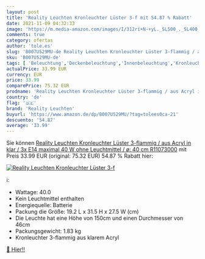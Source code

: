 ```yaml
---
layout: post
title: 'Reality Leuchten Kronleuchter Lüster 3-f mit 54.87 % Rabatt'
date: 2021-11-09 04:32:33
image: 'https://m.media-amazon.com/images/I/312ri+N-+yL._SL500_._SL400_.jpg'
comments: true
category: ofertas
author: 'tole.es'
slug: 'B007U529MU-de Reality Leuchten Kronleuchter Lüster 3-flammig / aus Acryl...'
sku: 'B007U529MU-de'
tags: [ 'Beleuchtung','Deckenbeleuchtung','Innenbeleuchtung','Kronleuchter','reality leuchten', ]
actualPrice: 33.99 EUR
currency: EUR
price: 33.99
comparePrice: 75.32 EUR
prodname: 'Reality Leuchten Kronleuchter Lüster 3-flammig / aus Acryl in klar / 3x E14 maximal 40 W ohne Leuchtmittel / ø: 40 cm R11073000'
country: 'de'
flag: '🇩🇪'
brand: 'Reality Leuchten'
buyurl: 'https://www.amazon.de/dp/B007U529MU/?tag=tolees0ca-21'
descuento: '54.87'
average: '33.99'
---
```


Sie können [Reality Leuchten Kronleuchter Lüster 3-flammig / aus Acryl in klar / 3x E14 maximal 40 W ohne Leuchtmittel / ø: 40 cm R11073000](https://www.amazon.de/dp/B007U529MU/?tag=tolees0ca-21) mit Preis 33.99 EUR (original: 75.32 EUR) 54.87 % Rabatt hier:

[![Reality Leuchten Kronleuchter Lüster 3-f](https://m.media-amazon.com/images/I/312ri+N-+yL._SL500_._SL400_.jpg)](https://www.amazon.de/dp/B007U529MU/?tag=tolees0ca-21)

ℹ️:

- Wattage: 40.0
- Kein Leuchtmittel enthalten
- Energiequelle: Batterie
- Packung die Größe: 19.2 L x 31.5 H x 27.5 W (cm)
- Die Leuchte hat eine Höhe von 150cm und einen Durchmesser von 46cm
- Packungsgewicht: 1.83 kg
- Kronleuchter 3-flammig aus klarem Acryl

[🛒 Hier!!](https://www.amazon.de/dp/B007U529MU/?tag=tolees0ca-21)
